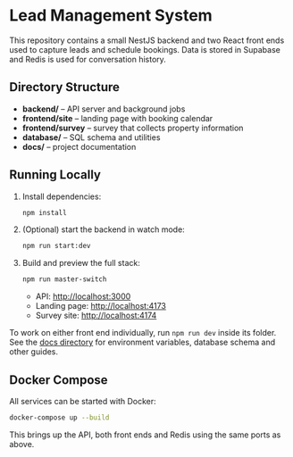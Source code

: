 # Lead Management System

This repository contains a small NestJS backend and two React front ends used to capture leads and schedule bookings. Data is stored in Supabase and Redis is used for conversation history.

## Directory Structure

- **backend/** – API server and background jobs
- **frontend/site** – landing page with booking calendar
- **frontend/survey** – survey that collects property information
- **database/** – SQL schema and utilities
- **docs/** – project documentation

## Running Locally

1. Install dependencies:
   ```bash
   npm install
   ```
2. (Optional) start the backend in watch mode:
   ```bash
   npm run start:dev
   ```
3. Build and preview the full stack:
   ```bash
   npm run master-switch
   ```
   - API: <http://localhost:3000>
   - Landing page: <http://localhost:4173>
   - Survey site: <http://localhost:4174>

To work on either front end individually, run `npm run dev` inside its folder. See the [docs directory](docs/README.md) for environment variables, database schema and other guides.

## Docker Compose

All services can be started with Docker:
```bash
docker-compose up --build
```
This brings up the API, both front ends and Redis using the same ports as above.
